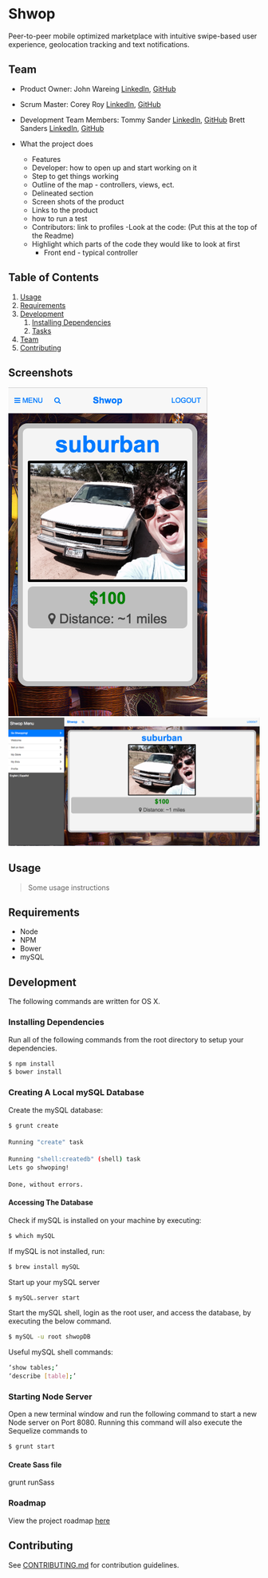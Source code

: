 # Shwop

Peer-to-peer mobile optimized marketplace with intuitive swipe-based user experience, geolocation tracking and text notifications.

## Team

  - Product Owner: John Wareing [LinkedIn](https://wwwlinkedin.com/in/johnwareing), [GitHub](https://github.com/jwareing)
  - Scrum Master: Corey Roy [LinkedIn](https://linkedin.com/in/coreyroy), [GitHub](https://github.com/coreys)
  - Development Team Members: 
      Tommy Sander [LinkedIn](https://linkedin.com/in/thomasksander), [GitHub](https://github.com/tksander) 
      Brett Sanders [LinkedIn](https://linkedin.com/in/brettwsanders), [GitHub](https://github.com/brettwsanders)



 - What the project does
     - Features
     - Developer: how to open up and start working on it
     - Step to get things working
     - Outline of the map - controllers, views, ect.
     - Delineated section
     - Screen shots of the product
     - Links to the product
     - how to run a test
     - Contributors: link to profiles
     -Look at the code: (Put this at the top of the Readme)
     - Highlight which parts of the code they would like to look at first
          - Front end - typical controller

## Table of Contents

1. [Usage](#Usage)
1. [Requirements](#requirements)
1. [Development](#development)
    1. [Installing Dependencies](#installing-dependencies)
    1. [Tasks](#tasks)
1. [Team](#team)
1. [Contributing](#contributing)

## Screenshots

![Shwop Mobile Browser App](/screenshots/mobileapp-screenshot.png?raw=true "Mobile App")
![Shwop Web Browser App](/screenshots/webapp-screenshot.png?raw=true "Web App")

## Usage

> Some usage instructions

## Requirements

- Node 
- NPM
- Bower
- mySQL

## Development
The following commands are written for OS X.  

### Installing Dependencies
Run all of the following commands from the root directory to setup your dependencies.

```sh
$ npm install
$ bower install
```



### Creating A Local mySQL Database
Create the mySQL database:
```sh
$ grunt create

Running "create" task

Running "shell:createdb" (shell) task
Lets go shwoping!

Done, without errors.
```

#### Accessing The Database

Check if mySQL is installed on your machine by executing:
```sh
$ which mySQL
```
If mySQL is not installed, run:
```sh
$ brew install mySQL
```
Start up your mySQL server
```sh
$ mySQL.server start
```
Start the mySQL shell, login as the root user, and access the database, by executing the below command.  
```sh
$ mySQL -u root shwopDB
```

Useful mySQL shell commands:
```sh
‘show tables;’
‘describe [table];’
```

### Starting Node Server
Open a new terminal window and run the following command to start a new Node server on Port 8080. 
Running this command will also execute the Sequelize commands to 

```sh
$ grunt start
```
#### Create Sass file
grunt runSass

### Roadmap
View the project roadmap [here](https://github.com/ClandestineCalavera/shwop/issues)


## Contributing

See [CONTRIBUTING.md](CONTRIBUTING.md) for contribution guidelines.
